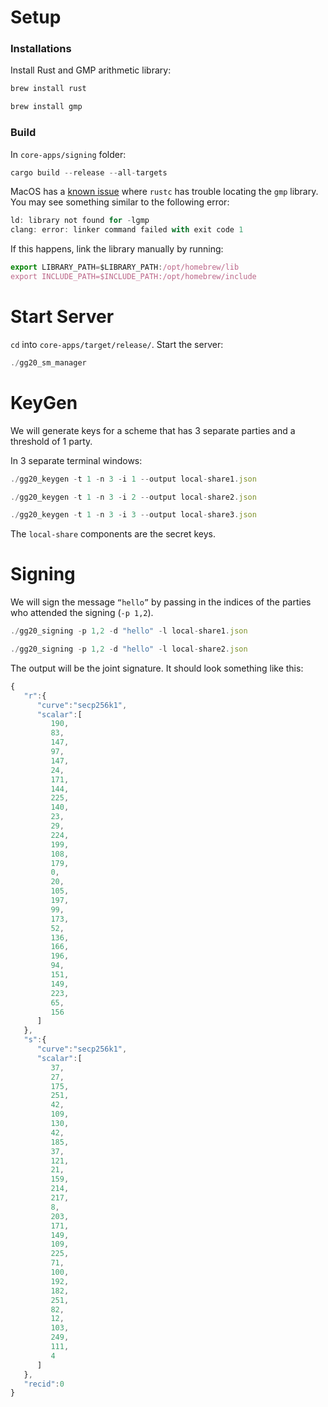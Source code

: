 # Setup

### Installations

Install Rust and GMP arithmetic library:

```jsx
brew install rust
```

```jsx
brew install gmp
```

### Build

In `core-apps/signing` folder:

```jsx
cargo build --release --all-targets
```

MacOS has a [known issue](https://github.com/ZenGo-X/multi-party-ecdsa/issues/66) where `rustc` has trouble locating the `gmp` library. You may see something similar to the following error:

```jsx
ld: library not found for -lgmp
clang: error: linker command failed with exit code 1
```

If this happens, link the library manually by running:

```jsx
export LIBRARY_PATH=$LIBRARY_PATH:/opt/homebrew/lib
export INCLUDE_PATH=$INCLUDE_PATH:/opt/homebrew/include
```

# Start Server

`cd` into `core-apps/target/release/`. Start the server:

```jsx
./gg20_sm_manager
```

# KeyGen

We will generate keys for a scheme that has 3 separate parties and a threshold of 1 party.

In 3 separate terminal windows:

```jsx
./gg20_keygen -t 1 -n 3 -i 1 --output local-share1.json
```

```jsx
./gg20_keygen -t 1 -n 3 -i 2 --output local-share2.json
```

```jsx
./gg20_keygen -t 1 -n 3 -i 3 --output local-share3.json
```

The `local-share` components are the secret keys.

# Signing

We will sign the message `“hello”` by passing in the indices of the parties who attended the signing (`-p 1,2`).

```jsx
./gg20_signing -p 1,2 -d "hello" -l local-share1.json
```

```jsx
./gg20_signing -p 1,2 -d "hello" -l local-share2.json
```

The output will be the joint signature. It should look something like this:

```jsx
{
   "r":{
      "curve":"secp256k1",
      "scalar":[
         190,
         83,
         147,
         97,
         147,
         24,
         171,
         144,
         225,
         140,
         23,
         29,
         224,
         199,
         108,
         179,
         0,
         20,
         105,
         197,
         99,
         173,
         52,
         136,
         166,
         196,
         94,
         151,
         149,
         223,
         65,
         156
      ]
   },
   "s":{
      "curve":"secp256k1",
      "scalar":[
         37,
         27,
         175,
         251,
         42,
         109,
         130,
         42,
         185,
         37,
         121,
         21,
         159,
         214,
         217,
         8,
         203,
         171,
         149,
         109,
         225,
         71,
         100,
         192,
         182,
         251,
         82,
         12,
         103,
         249,
         111,
         4
      ]
   },
   "recid":0
}
```

